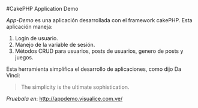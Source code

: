 #CakePHP Application Demo

*App-Demo* es una aplicación desarrollada con el framework cakePHP.
Esta aplicación maneja:

1. Login de usuario.
2. Manejo de la variable de sesión.
3. Métodos CRUD para usuarios, posts de usuarios, genero de posts y juegos.

Esta herramienta simplifica el desarrollo de aplicaciones, como dijo Da Vinci:
> The simplicity is the ultimate sophistication.

_Pruebala en_: http://appdemo.visualice.com.ve/
